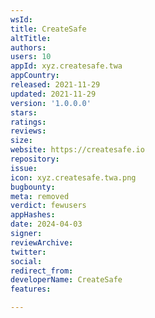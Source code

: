 ```yaml
---
wsId: 
title: CreateSafe
altTitle: 
authors: 
users: 10
appId: xyz.createsafe.twa
appCountry: 
released: 2021-11-29
updated: 2021-11-29
version: '1.0.0.0'
stars: 
ratings: 
reviews: 
size: 
website: https://createsafe.io
repository: 
issue: 
icon: xyz.createsafe.twa.png
bugbounty: 
meta: removed
verdict: fewusers
appHashes: 
date: 2024-04-03
signer: 
reviewArchive: 
twitter: 
social: 
redirect_from: 
developerName: CreateSafe
features: 

---
```


